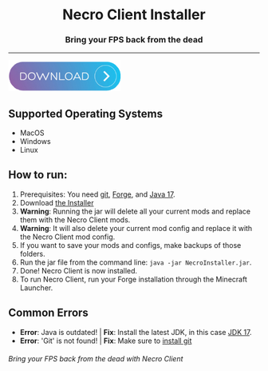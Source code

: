 <h1 align = "center">Necro Client Installer</h1>
<h3 align = "center">Bring your FPS back from the dead</h3>

_______

<a href = "https://github.com/NecroClient/Installer/releases/latest">
<img src="https://raw.githubusercontent.com/afkvido/image-repository/ImageRepo/Modern%20Download%20Button.png" width="225"/>
</a>


## Supported Operating Systems
- MacOS
- Windows
- Linux

## How to run:
1. Prerequisites: You need [git](https://git-scm.com/downloads), [Forge](https://files.minecraftforge.net/net/minecraftforge/forge/), and [Java 17](https://www.oracle.com/java/technologies/downloads).
2. Download [the Installer](https://github.com/NecroClient/Installer/releases)
3. **Warning**: Running the jar will delete all your current mods and replace them with the Necro Client mods.
4. **Warning**: It will also delete your current mod config and replace it with the Necro Client mod config.
5. If you want to save your mods and configs, make backups of those folders.
6. Run the jar file from the command line: `java -jar NecroInstaller.jar`.
7. Done! Necro Client is now installed.
8. To run Necro Client, run your Forge installation through the Minecraft Launcher.


## Common Errors
- **Error**: Java is outdated! | **Fix**: Install the latest JDK, in this case [JDK 17](https://www.oracle.com/java/technologies/downloads).
- **Error**: 'Git' is not found! | **Fix**: Make sure to [install git](https://git-scm.com/downloads)


<h6>Bring your FPS back from the dead with Necro Client</h6>
